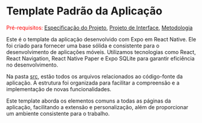 # Template Padrão da Aplicação

<span style="color:red">Pré-requisitos: <a href="2-Especificação do Projeto.md"> Especificação do Projeto</a></span>, <a href="3-Projeto de Interface.md"> Projeto de Interface</a>, <a href="4-Metodologia.md"> Metodologia</a>

Este é o template da aplicação desenvolvido com Expo em React Native. Ele foi criado para fornecer uma base sólida e consistente para o desenvolvimento de aplicações móveis. Utilizamos tecnologias como React, React Navigation, React Native Paper e Expo SQLite para garantir eficiência no desenvolvimento.

Na pasta [src](https://github.com/ICEI-PUC-Minas-PMV-ADS/pmv-ads-2024-1-e3-proj-mov-t2-geekbid/tree/main/src), estão todos os arquivos relacionados ao código-fonte da aplicação. A estrutura foi organizada para facilitar a compreensão e a implementação de novas funcionalidades.

Este template aborda os elementos comuns a todas as páginas da aplicação, facilitando a extensão e personalização, além de proporcionar um ambiente consistente para o trabalho.
